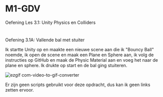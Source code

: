 # M1-GDV
Oefening Les 3.1: Unity Physics en Colliders

#
Oefening 3.1A: Vallende bal met stuiter

Ik startte Unity op en maakte een nieuwe scene aan die ik "Bouncy Ball" noemde, ik open de scene en maak een Plane en Sphere aan, ik volg de instructies op GitHub en maak de Physic Material aan en voeg het naar de plane en sphere. Ik drukte op start en de bal ging stuiteren.


![ezgif com-video-to-gif-converter](https://github.com/user-attachments/assets/c1157066-26e2-474e-885f-beffd754d32d)

Er zijn geen scripts gebruikt voor deze opdracht, dus kan ik geen links zetten ervoor.

